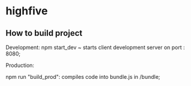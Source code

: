 # highfive


## How to build project

Development:
npm start_dev ~ starts client development server on port : 8080;




Production:

npm run "build_prod": compiles code into bundle.js in /bundle;

